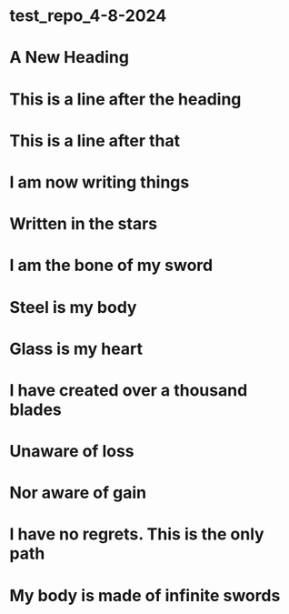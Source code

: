# test_repo_4-8-2024

# A New Heading
# This is a line after the heading
# This is a  line after that
# I am now writing things 
# Written in the stars
# I am the bone of my sword
# Steel is my body
# Glass is my heart
# I have created over a thousand blades
# Unaware of loss
# Nor aware of gain
# I have no regrets. This is the only path
# My body is made of infinite swords
